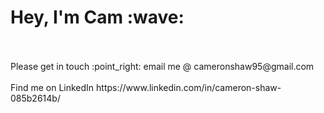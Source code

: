 <p align="center">
<!--   <samp> -->
    <h1> Hey, I'm Cam :wave: </h1>
<!--     <br><br> <b>For my latest work check out some of my repos on here!</b>
    <br><br> :point_right: Check out my latest project ScrapApp here (login with username: cam, password: 123) <br> - https://the-scrap-app.herokuapp.com/#/
    <br><br> :point_right: visit my portfolio website here (web design / frontend) https://cmsh.me
    <br><br> :point_right: visit my blog website for Dev Academy here https://camshaw11.github.io/ -->
    <br><br> Please get in touch :point_right: email me @ cameronshaw95@gmail.com
    <br><br> Find me on LinkedIn https://www.linkedin.com/in/cameron-shaw-085b2614b/
</p>
